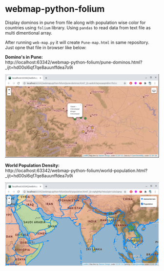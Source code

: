 # webmap-python-folium

Display dominos in pune from file along with population wise color for countries using `folium` library.
Using `pandas` to read data from text file as multi dimentional array.

After running `web-map.py` it will create `Pune-map.html` in same repository. Just opne that file in browser like below:

**Domino's in Pune:**  
http://localhost:63342/webmap-python-folium/pune-dominos.html?_ijt=hd00sl6qf7qe8auunffdea7o9i 
   
![Domino's in Pune](https://github.com/rahul-ghadge/webmap-python-folium/blob/master/images/pune-domios.png)



**World Population Density:**  
http://localhost:63342/webmap-python-folium/world-population.html?_ijt=hd00sl6qf7qe8auunffdea7o9i
    
![World Population Density](https://github.com/rahul-ghadge/webmap-python-folium/blob/master/images/World-population-density.png)
